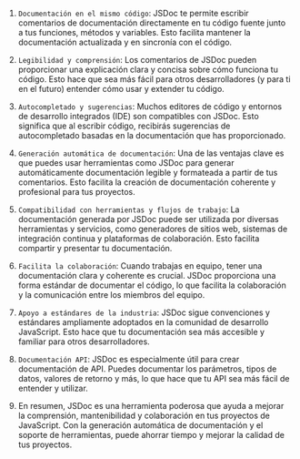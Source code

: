 1. `Documentación en el mismo código`: JSDoc te permite escribir comentarios de documentación directamente en tu código fuente junto a tus funciones, métodos y variables. Esto facilita mantener la documentación actualizada y en sincronía con el código.

2. `Legibilidad y comprensión`: Los comentarios de JSDoc pueden proporcionar una explicación clara y concisa sobre cómo funciona tu código. Esto hace que sea más fácil para otros desarrolladores (y para ti en el futuro) entender cómo usar y extender tu código.

3. `Autocompletado y sugerencias`: Muchos editores de código y entornos de desarrollo integrados (IDE) son compatibles con JSDoc. Esto significa que al escribir código, recibirás sugerencias de autocompletado basadas en la documentación que has proporcionado.

4. `Generación automática de documentación`: Una de las ventajas clave es que puedes usar herramientas como JSDoc para generar automáticamente documentación legible y formateada a partir de tus comentarios. Esto facilita la creación de documentación coherente y profesional para tus proyectos.

5. `Compatibilidad con herramientas y flujos de trabajo`: La documentación generada por JSDoc puede ser utilizada por diversas herramientas y servicios, como generadores de sitios web, sistemas de integración continua y plataformas de colaboración. Esto facilita compartir y presentar tu documentación.

6. `Facilita la colaboración`: Cuando trabajas en equipo, tener una documentación clara y coherente es crucial. JSDoc proporciona una forma estándar de documentar el código, lo que facilita la colaboración y la comunicación entre los miembros del equipo.

7. `Apoyo a estándares de la industria`: JSDoc sigue convenciones y estándares ampliamente adoptados en la comunidad de desarrollo JavaScript. Esto hace que tu documentación sea más accesible y familiar para otros desarrolladores.

8. `Documentación API`: JSDoc es especialmente útil para crear documentación de API. Puedes documentar los parámetros, tipos de datos, valores de retorno y más, lo que hace que tu API sea más fácil de entender y utilizar.

9. En resumen, JSDoc es una herramienta poderosa que ayuda a mejorar la comprensión, mantenibilidad y colaboración en tus proyectos de JavaScript. Con la generación automática de documentación y el soporte de herramientas, puede ahorrar tiempo y mejorar la calidad de tus proyectos.